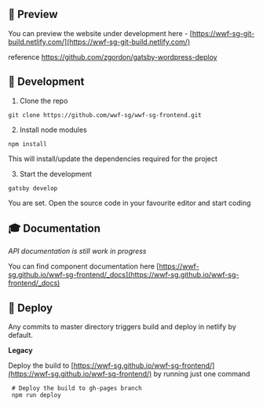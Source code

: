 ## 🧐 Preview

You can preview the website under development here - [https://wwf-sg-git-build.netlify.com/](https://wwf-sg-git-build.netlify.com/)

reference
https://github.com/zgordon/gatsby-wordpress-deploy


## 🚀 Development

1. Clone the repo

```shell
git clone https://github.com/wwf-sg/wwf-sg-frontend.git
```

2. Install node modules

```shell
npm install
```
This will install/update the dependencies required for the project

3. Start the development

```shell
gatsby develop
```


You are set. Open the source code in your favourite editor and start coding

## 🎓 Documentation

_API documentation is still work in progress_

You can find component documentation here [https://wwf-sg.github.io/wwf-sg-frontend/_docs](https://wwf-sg.github.io/wwf-sg-frontend/_docs)

## 💫 Deploy

Any commits to master directory triggers build and deploy in netlify by default.

**Legacy**

Deploy the build to [https://wwf-sg.github.io/wwf-sg-frontend/](https://wwf-sg.github.io/wwf-sg-frontend/) by running just one command

```shell
 # Deploy the build to gh-pages branch
 npm run deploy
```
